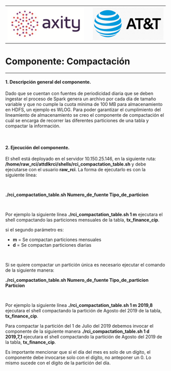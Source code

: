 |                                        	|| |
|--------------------------------------	|-----------------------------------------	|-------------------------------------------------------------------------|
| ![EncabezadoAxity][img_axity]       || ![EncabezadoATT][img_att] |

# Componente: __Compactación__

___

#### __1.__ Descripción general del componente.
Dado que se cuentan con fuentes de periodicidad diaria que se deben ingestar el proceso de Spark genera un archivo por cada día de tamaño variable y que no cumple la cuota minima de 100 MB para almacenamiento en HDFS, un ejemplo es WLOG. Para poder garantizar el cumplimiento del lineamiento de almacenamiento se creo el componente de compactación el cuál se encarga de recorrer las diferentes particiones de una tabla y compactar la información.


<br>

#### __2.__ Ejecución del componente.
El shell está deployado en el servidor 10.150.25.146, en la siguiente ruta: __/home/raw_rci/attdlkrci/shells/rci_compactation_table.sh__ y debe ejecutarse con el usuario __raw_rci__. La forma de ejecutarlo es con la siguiente línea:

<br>

__./rci_compactation_table.sh Numero_de_fuente Tipo_de_particion__

<br>

Por ejemplo la siguiente línea __./rci_compactation_table.sh 1 m__ ejecutara el shell compactando las particiones mensuales de la tabla, __tx_finance_cip__.

si el segundo parámetro es:
* __m__ = Se compactan particiones mensuales
* __d__ = Se compactan particiones diarias

<br>

Si se quiere compactar un partición única es necesario ejecutar el comando de la siguiente manera:

__./rci_compactation_table.sh Numero_de_fuente Tipo_de_particion Particion__

<br>

Por ejemplo la siguiente línea __./rci_compactation_table.sh 1 m 2019,8__ ejecutara el shell compactando la partición de Agosto del 2019 de la tabla, __tx_finance_cip__.

Para compactar la partición del 1 de Julio del 2019 debemos invocar el componente de la siguiente manera __./rci_compactation_table.sh 1 d 2019,7,1__ ejecutara el shell compactando la partición de Agosto del 2019 de la tabla, __tx_finance_cip__.

Es importante mencionar que si el día del mes es solo de un dígito, el componente debe invocarse solo con el dígito, no anteponer un 0. Lo mismo sucede con el dígito de la partición del día.

[img_axity]: ../ArquitecturaFrameworkIngestion/images/axity.png "Axity"
[img_att]: ../ArquitecturaFrameworkIngestion/images/att.png "ATT"
